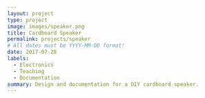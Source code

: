 ```yaml
---
layout: project
type: project
image: images/speaker.png
title: Cardboard Speaker
permalink: projects/speaker
# All dates must be YYYY-MM-DD format!
date: 2017-07-28
labels:
  - Electronics
  - Teaching
  - Documentation
summary: Design and documentation for a DIY cardboard speaker.
---
```


